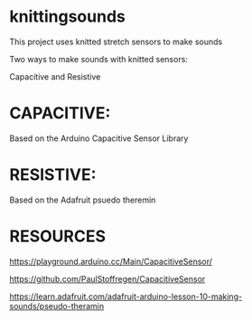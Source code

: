 # knittingsounds
This project uses knitted stretch sensors to make sounds

Two ways to make sounds with knitted sensors: 

Capacitive and Resistive

# CAPACITIVE:

Based on the Arduino Capacitive Sensor Library

# RESISTIVE:

Based on the Adafruit psuedo theremin

# RESOURCES 

https://playground.arduino.cc/Main/CapacitiveSensor/

https://github.com/PaulStoffregen/CapacitiveSensor

https://learn.adafruit.com/adafruit-arduino-lesson-10-making-sounds/pseudo-theramin
